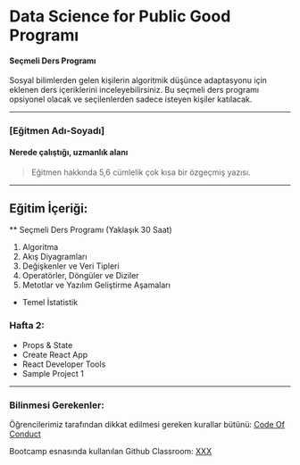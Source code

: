 # Data Science for Public Good Programı

#### Seçmeli Ders Programı
Sosyal bilimlerden gelen kişilerin algoritmik düşünce adaptasyonu için eklenen ders içeriklerini inceleyebilirsiniz. Bu seçmeli ders programı opsiyonel olacak ve seçilenlerden sadece isteyen kişiler katılacak.

---

### [Eğitmen Adı-Soyadı]

#### Nerede çalıştığı, uzmanlık alanı

> Eğitmen hakkında 5,6 cümlelik çok kısa bir özgeçmiş yazısı.

---

## Eğitim İçeriği:

** Seçmeli Ders Programı (Yaklaşık 30 Saat)

1. Algoritma
2. Akış Diyagramları
3. Değişkenler ve Veri Tipleri
4. Operatörler, Döngüler ve Diziler
5. Metotlar ve Yazılım Geliştirme Aşamaları
* Temel İstatistik  
### Hafta 2: 
* Props & State
* Create React App
* React Developer Tools
* Sample Project 1

---

### Bilinmesi Gerekenler:

Öğrencilerimiz tarafından dikkat edilmesi gereken kurallar bütünü: [Code Of Conduct](https://github.com/Kodluyoruz/Code-Of-Conduct)
 
 Bootcamp esnasında kullanılan Github Classroom: [XXX](#BURAYA-GITHUB-CLASSROOM-LINKİ-GELECEK)
